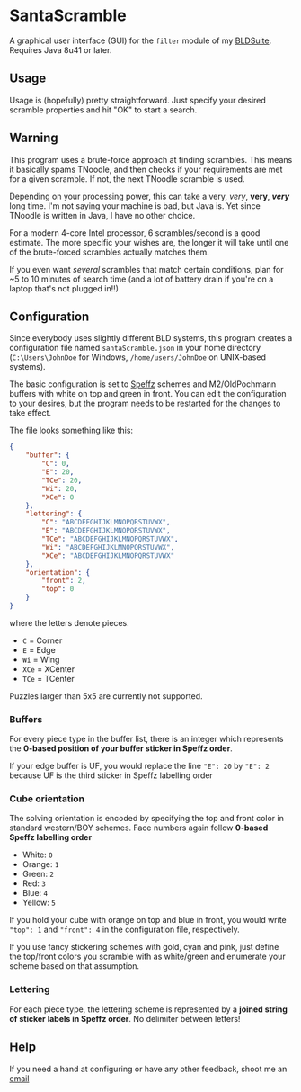 # SantaScramble
A graphical user interface (GUI) for the `filter` module of my
[BLDSuite](https://github.com/suushiemaniac/BLDSuite).
Requires Java 8u41 or later.

## Usage
Usage is (hopefully) pretty straightforward. Just specify your desired scramble properties
and hit "OK" to start a search.

## Warning
This program uses a brute-force approach at finding scrambles. This means it basically spams TNoodle, and then checks
if your requirements are met for a given scramble. If not, the next TNoodle scramble is used.

Depending on your processing power, this can take a very, *very*, **very**, ***very*** long time.
I'm not saying your machine is bad, but Java is. Yet since TNoodle is written in Java, I have no other choice.

For a modern 4-core Intel processor, 6 scrambles/second is a good estimate. The more specific your wishes are,
the longer it will take until one of the brute-forced scrambles actually matches them.

If you even want *several* scrambles that match certain conditions, plan for ~5 to 10 minutes of search time
(and a lot of battery drain if you're on a laptop that's not plugged in!!)

## Configuration
Since everybody uses slightly different BLD systems, this program creates a configuration file
named `santaScramble.json` in your home directory (`C:\Users\JohnDoe` for Windows,
`/home/users/JohnDoe` on UNIX-based systems).

The basic configuration is set to [Speffz](https://www.speedsolving.com/wiki/index.php/Speffz) schemes and M2/OldPochmann buffers with white on top and green in front.
You can edit the configuration to your desires, but the program needs to be restarted for the changes to take effect.

The file looks something like this:
```json
{
	"buffer": {
		"C": 0,
		"E": 20,
		"TCe": 20,
		"Wi": 20,
		"XCe": 0
	},
	"lettering": {
		"C": "ABCDEFGHIJKLMNOPQRSTUVWX",
		"E": "ABCDEFGHIJKLMNOPQRSTUVWX",
		"TCe": "ABCDEFGHIJKLMNOPQRSTUVWX",
		"Wi": "ABCDEFGHIJKLMNOPQRSTUVWX",
		"XCe": "ABCDEFGHIJKLMNOPQRSTUVWX"
	},
	"orientation": {
		"front": 2,
		"top": 0
	}
}
```
where the letters denote pieces.
- `C` = Corner
- `E` = Edge
- `Wi` = Wing
- `XCe` = XCenter
- `TCe` = TCenter

Puzzles larger than 5x5 are currently not supported.

### Buffers
For every piece type in the buffer list, there is an integer which represents
the **0-based position of your buffer sticker in Speffz order**.

If your edge buffer is UF, you would replace the line `"E": 20` by `"E": 2`
because UF is the third sticker in Speffz labelling order

### Cube orientation
The solving orientation is encoded by specifying the top and front color in standard western/BOY schemes.
Face numbers again follow **0-based Speffz labelling order**
- White: `0`
- Orange: `1`
- Green: `2`
- Red: `3`
- Blue: `4`
- Yellow: `5`

If you hold your cube with orange on top and blue in front, you would write
`"top": 1` and `"front": 4` in the configuration file, respectively.

If you use fancy stickering schemes with gold, cyan and pink, just define the top/front colors you scramble with as white/green
and enumerate your scheme based on that assumption.

### Lettering
For each piece type, the lettering scheme is represented by a **joined string of sticker labels in Speffz order**.
No delimiter between letters!

## Help
If you need a hand at configuring or have any other feedback, shoot me an [email](mailto:suushiemaniac@gmail.com)